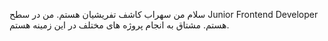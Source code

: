سلام من سهراب کاشف تفریشیان هستم. من در سطح Junior Frontend Developer هستم. مشتاق به انجام پروژه های مختلف در این زمینه هستم.
